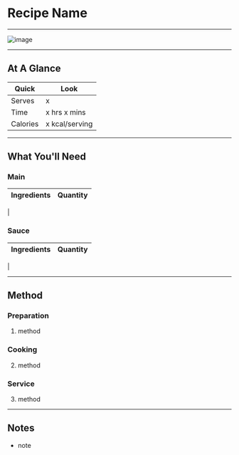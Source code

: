# Recipe Name

---

![image](https://drive.google.com/file/d/1DWr63WkZWsIw7sjJro2M3pt8v3We3dtt/view?usp=drive_link)

---

## At A Glance

Quick | Look
-- | --
Serves | x
Time | x hrs x mins
Calories | x kcal/serving

---

## What You'll Need

### **Main**

Ingredients | Quantity
-- | --
|

### **Sauce**

Ingredients | Quantity
-- | --
|

---

## Method

### **Preparation**

1. method

### **Cooking**

2. method

### **Service**

3. method

---

## Notes

- note